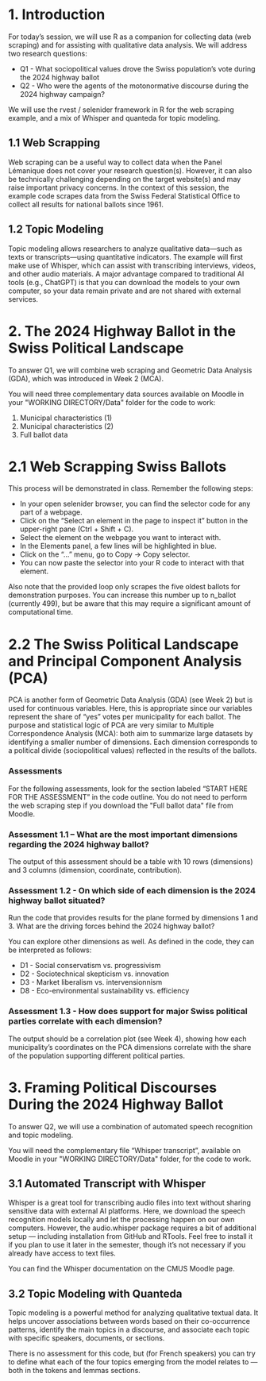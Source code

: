 # 1. Introduction
For today’s session, we will use R as a companion for collecting data (web scraping) and for assisting with qualitative data analysis.
We will address two research questions:
* Q1 - What sociopolitical values drove the Swiss population’s vote during the 2024 highway ballot
* Q2 - Who were the agents of the motonormative discourse during the 2024 highway campaign?

We will use the rvest / selenider framework in R for the web scraping example, and a mix of Whisper and quanteda for topic modeling.

## 1.1 Web Scrapping

Web scraping can be a useful way to collect data when the Panel Lémanique does not cover your research question(s).
However, it can also be technically challenging depending on the target website(s) and may raise important privacy concerns.
In the context of this session, the example code scrapes data from the Swiss Federal Statistical Office to collect all results for national ballots since 1961.

## 1.2 Topic Modeling

Topic modeling allows researchers to analyze qualitative data—such as texts or transcripts—using quantitative indicators.
The example will first make use of Whisper, which can assist with transcribing interviews, videos, and other audio materials.
A major advantage compared to traditional AI tools (e.g., ChatGPT) is that you can download the models to your own computer, so your data remain private and are not shared with external services.

# 2. The 2024 Highway Ballot in the Swiss Political Landscape

To answer Q1, we will combine web scraping and Geometric Data Analysis (GDA), which was introduced in Week 2 (MCA).

You will need three complementary data sources available on Moodle in your "WORKING DIRECTORY/Data" folder for the code to work:
1. Municipal characteristics (1)
2. Municipal characteristics (2)
3. Full ballot data

# 2.1 Web Scrapping Swiss Ballots

This process will be demonstrated in class. Remember the following steps:
* In your open selenider browser, you can find the selector code for any part of a webpage.
* Click on the “Select an element in the page to inspect it” button in the upper-right pane (Ctrl + Shift + C).
* Select the element on the webpage you want to interact with.
* In the Elements panel, a few lines will be highlighted in blue.
* Click on the “…” menu, go to Copy → Copy selector.
* You can now paste the selector into your R code to interact with that element.

Also note that the provided loop only scrapes the five oldest ballots for demonstration purposes.
You can increase this number up to n_ballot (currently 499), but be aware that this may require a significant amount of computational time.

# 2.2 The Swiss Political Landscape and Principal Component Analysis (PCA)

PCA is another form of Geometric Data Analysis (GDA) (see Week 2) but is used for continuous variables.
Here, this is appropriate since our variables represent the share of “yes” votes per municipality for each ballot.
The purpose and statistical logic of PCA are very similar to Multiple Correspondence Analysis (MCA): both aim to summarize large datasets by identifying a smaller number of dimensions.
Each dimension corresponds to a political divide (sociopolitical values) reflected in the results of the ballots.

### Assessments

For the following assessments, look for the section labeled “START HERE FOR THE ASSESSMENT” in the code outline.
You do not need to perform the web scraping step if you download the "Full ballot data" file from Moodle.

### Assessment 1.1 – What are the most important dimensions regarding the 2024 highway ballot?

The output of this assessment should be a table with 10 rows (dimensions) and 3 columns (dimension, coordinate, contribution).

### Assessment 1.2 - On which side of each dimension is the 2024 highway ballot situated?

Run the code that provides results for the plane formed by dimensions 1 and 3.
What are the driving forces behind the 2024 highway ballot?

You can explore other dimensions as well. As defined in the code, they can be interpreted as follows:
* D1 - Social conservatism vs. progressivism
* D2 - Sociotechnical skepticism vs. innovation
* D3 - Market liberalism vs. intervensionnism
* D8 - Eco-environmental sustainability vs. efficiency

### Assessment 1.3 - How does support for major Swiss political parties correlate with each dimension?

The output should be a correlation plot (see Week 4), showing how each municipality’s coordinates on the PCA dimensions correlate with the share of the population supporting different political parties.

# 3. Framing Political Discourses During the 2024 Highway Ballot

To answer Q2, we will use a combination of automated speech recognition and topic modeling.

You will need the complementary file “Whisper transcript”, available on Moodle in your "WORKING DIRECTORY/Data" folder, for the code to work.

## 3.1 Automated Transcript with Whisper

Whisper is a great tool for transcribing audio files into text without sharing sensitive data with external AI platforms.
Here, we download the speech recognition models locally and let the processing happen on our own computers.
However, the audio.whisper package requires a bit of additional setup — including installation from GitHub and RTools.
Feel free to install it if you plan to use it later in the semester, though it’s not necessary if you already have access to text files.

You can find the Whisper documentation on the CMUS Moodle page.

## 3.2 Topic Modeling with Quanteda

Topic modeling is a powerful method for analyzing qualitative textual data. It helps uncover associations between words based on their co-occurrence patterns, identify the main topics in a discourse, and associate each topic with specific speakers, documents, or sections.

There is no assessment for this code, but (for French speakers) you can try to define what each of the four topics emerging from the model relates to — both in the tokens and lemmas sections.
